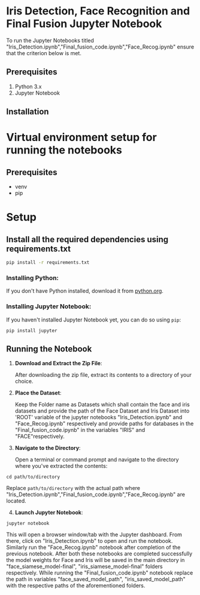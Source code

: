 
# Iris Detection, Face Recognition and Final Fusion Jupyter Notebook

To run the Jupyter Notebooks titled "Iris_Detection.ipynb","Final_fusion_code.ipynb","Face_Recog.ipynb" ensure that the criterion below is met.

## Prerequisites

1. Python 3.x
2. Jupyter Notebook

## Installation
# Virtual environment setup for running the notebooks

## Prerequisites
* venv
* pip

# Setup

## Install all the required dependencies using requirements.txt 
```bash
pip install -r requirements.txt
```

### Installing Python:

If you don't have Python installed, download it from [python.org](https://www.python.org/downloads/).

### Installing Jupyter Notebook:

If you haven't installed Jupyter Notebook yet, you can do so using `pip`:

```
pip install jupyter
```

## Running the Notebook

1. **Download and Extract the Zip File**: 
   
   After downloading the zip file, extract its contents to a directory of your choice.

2. **Place the Dataset**:

   Keep the Folder name as Datasets which shall contain the face and iris datasets and provide the path of the Face Dataset and Iris Dataset into 'ROOT' variable of the jupyter notebooks "Iris_Detection.ipynb" and "Face_Recog.ipynb" respectively and provide paths for databases in the "Final_fusion_code.ipynb" in the variables "IRIS" and "FACE"respectively.


3. **Navigate to the Directory**:

   Open a terminal or command prompt and navigate to the directory where you've extracted the contents:

```
cd path/to/directory
```

Replace `path/to/directory` with the actual path where "Iris_Detection.ipynb","Final_fusion_code.ipynb","Face_Recog.ipynb" are located.

4. **Launch Jupyter Notebook**:

```
jupyter notebook
```

This will open a browser window/tab with the Jupyter dashboard. From there, click on "Iris_Detection.ipynb" to open and run the notebook.
Similarly run the "Face_Recog.ipynb" notebook after completion of the previous notebook. After both these notebooks are completed successfully the model weights for Face and Iris will be saved in the main directory in "face_siamese_model-final", "iris_siamese_model-final" folders respectively. While running the "Final_fusion_code.ipynb" notebook replace the path in variables "face_saved_model_path", "iris_saved_model_path" with the respective paths of the aforementioned folders.

 
 
